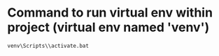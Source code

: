 # Command to run virtual env within project (virtual env named 'venv')

```venv\Scripts\\activate.bat```

